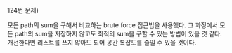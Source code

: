 
124번 문제) 

모든 path의 sum을 구해서 비교하는 brute force 접근법을 사용했다.
그 과정에서 모든 path의 sum을 저장하지 않고도 최적의 sum을 구할 수 있는 방법이 있을 것 같다. 
개선한다면 리스트를 쓰지 않아도 되어 공간 복잡도를 줄일 수 있을 것이다. 